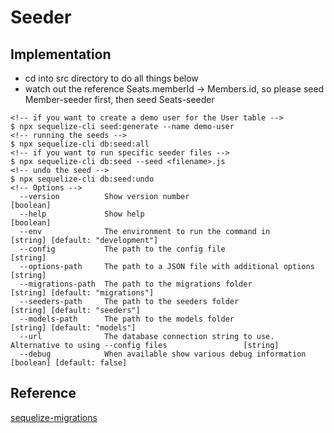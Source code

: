# Seeder

## Implementation

* cd into src directory to do all things below
* watch out the reference Seats.memberId -> Members.id, so please seed Member-seeder first, then seed Seats-seeder

``` code = bash
<!-- if you want to create a demo user for the User table -->
$ npx sequelize-cli seed:generate --name demo-user
<!-- running the seeds -->
$ npx sequelize-cli db:seed:all
<!-- if you want to run specific seeder files -->
$ npx sequelize-cli db:seed --seed <filename>.js
<!-- undo the seed -->
$ npx sequelize-cli db:seed:undo
<!-- Options -->
  --version          Show version number                                                                       [boolean]
  --help             Show help                                                                                 [boolean]
  --env              The environment to run the command in                             [string] [default: "development"]
  --config           The path to the config file                                                                [string]
  --options-path     The path to a JSON file with additional options                                            [string]
  --migrations-path  The path to the migrations folder                                  [string] [default: "migrations"]
  --seeders-path     The path to the seeders folder                                        [string] [default: "seeders"]
  --models-path      The path to the models folder                                          [string] [default: "models"]
  --url              The database connection string to use. Alternative to using --config files                 [string]
  --debug            When available show various debug information                            [boolean] [default: false]
```

## Reference

[sequelize-migrations](https://sequelize.org/docs/v6/other-topics/migrations/)

